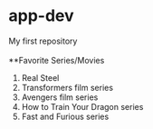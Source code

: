 # app-dev
My first repository
<br/>
<br/>
**Favorite Series/Movies
1. Real Steel
2. Transformers film series
3. Avengers film series
4. How to Train Your Dragon series
5. Fast and Furious series
